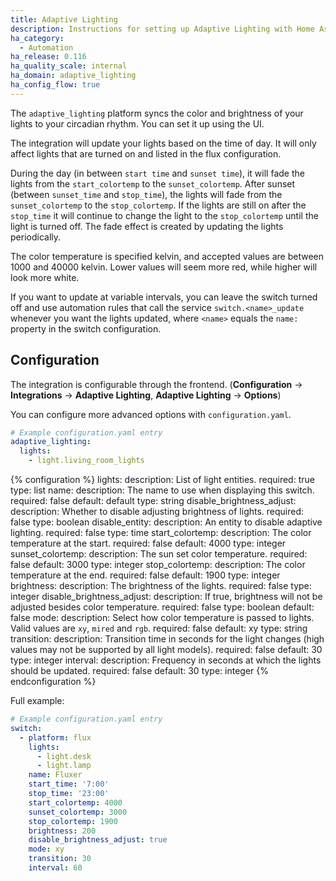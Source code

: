 ```yaml
---
title: Adaptive Lighting
description: Instructions for setting up Adaptive Lighting with Home Assistant
ha_category:
  - Automation
ha_release: 0.116
ha_quality_scale: internal
ha_domain: adaptive_lighting
ha_config_flow: true
---
```


The `adaptive_lighting` platform syncs the color and brightness of your lights to your circadian rhythm. You can set it up using the UI.

The integration will update your lights based on the time of day. It will only affect lights that are turned on and listed in the flux configuration.

During the day (in between `start time` and `sunset time`), it will fade the lights from the `start_colortemp` to the `sunset_colortemp`.  After sunset (between `sunset_time` and `stop_time`), the lights will fade from the `sunset_colortemp` to the `stop_colortemp`. If the lights are still on after the `stop_time` it will continue to change the light to the `stop_colortemp` until the light is turned off. The fade effect is created by updating the lights periodically.

The color temperature is specified kelvin, and accepted values are between 1000 and 40000 kelvin. Lower values will seem more red, while higher will look more white.

If you want to update at variable intervals, you can leave the switch turned off and use automation rules that call the service `switch.<name>_update` whenever you want the lights updated, where `<name>` equals the `name:` property in the switch configuration.

## Configuration

The integration is configurable through the frontend. (**Configuration** -> **Integrations** -> **Adaptive Lighting**, **Adaptive Lighting** -> **Options**)

You can configure more advanced options with `configuration.yaml`.

```yaml
# Example configuration.yaml entry
adaptive_lighting:
  lights:
    - light.living_room_lights
```

{% configuration %}
lights:
  description: List of light entities.
  required: true
  type: list
name:
  description: The name to use when displaying this switch.
  required: false
  default: default
  type: string
disable_brightness_adjust:
  description: Whether to disable adjusting brightness of lights.
  required: false
  type: boolean
disable_entity:
  description: An entity to disable adaptive lighting.
  required: false
  type: time
start_colortemp:
  description: The color temperature at the start.
  required: false
  default: 4000
  type: integer
sunset_colortemp:
  description: The sun set color temperature.
  required: false
  default: 3000
  type: integer
stop_colortemp:
  description: The color temperature at the end.
  required: false
  default: 1900
  type: integer
brightness:
  description: The brightness of the lights.
  required: false
  type: integer
disable_brightness_adjust:
  description: If true, brightness will not be adjusted besides color temperature.
  required: false
  type: boolean
  default: false
mode:
  description: Select how color temperature is passed to lights. Valid values are `xy`, `mired` and `rgb`.
  required: false
  default: xy
  type: string
transition:
  description: Transition time in seconds for the light changes (high values may not be supported by all light models).
  required: false
  default: 30
  type: integer
interval:
  description: Frequency in seconds at which the lights should be updated.
  required: false
  default: 30
  type: integer
{% endconfiguration %}

Full example:

```yaml
# Example configuration.yaml entry
switch:
  - platform: flux
    lights:
      - light.desk
      - light.lamp
    name: Fluxer
    start_time: '7:00'
    stop_time: '23:00'
    start_colortemp: 4000
    sunset_colortemp: 3000
    stop_colortemp: 1900
    brightness: 200
    disable_brightness_adjust: true
    mode: xy
    transition: 30
    interval: 60
```
